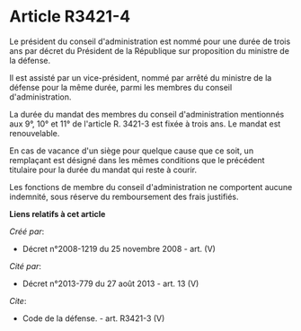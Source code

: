 # Article R3421-4

Le président du conseil d'administration est nommé pour une durée de trois ans par décret du Président de la République sur
proposition du ministre de la défense. 

Il est assisté par un vice-président, nommé par arrêté du ministre de la défense pour la même durée, parmi les membres du
conseil d'administration. 

La durée du mandat des membres du conseil d'administration mentionnés aux 9°, 10° et 11° de l'article R. 3421-3 est fixée à
trois ans. Le mandat est renouvelable. 

En cas de vacance d'un siège pour quelque cause que ce soit, un remplaçant est désigné dans les mêmes conditions que le
précédent titulaire pour la durée du mandat qui reste à courir. 

Les fonctions de membre du conseil d'administration ne comportent aucune indemnité, sous réserve du remboursement des frais
justifiés.

**Liens relatifs à cet article**

_Créé par_:

  - Décret n°2008-1219 du 25 novembre 2008 - art. (V)

_Cité par_:

  - Décret n°2013-779 du 27 août 2013 - art. 13 (V)

_Cite_:

  - Code de la défense. - art. R3421-3 (V)
